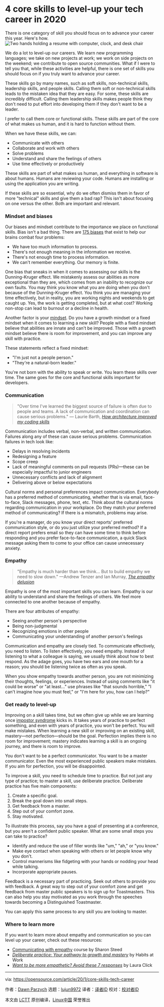 [#]: collector: (lujun9972)
[#]: translator: ( )
[#]: reviewer: ( )
[#]: publisher: ( )
[#]: url: ( )
[#]: subject: (4 core skills to level-up your tech career in 2020)
[#]: via: (https://opensource.com/article/20/1/core-skills-tech-career)
[#]: author: (Dawn Parzych https://opensource.com/users/dawnparzych)

4 core skills to level-up your tech career in 2020
======
There is one category of skill you should focus on to advance your
career this year. Here's how.
![Two hands holding a resume with computer, clock, and desk chair ][1]

We do a lot to level-up our careers. We learn new programming languages; we take on new projects at work; we work on side projects on the weekend; we contribute to open source communities. What if I were to tell you that, while these activities are helpful, there is one set of skills you should focus on if you truly want to advance your career.

These skills go by many names, such as soft skills, non-technical skills, leadership skills, and people skills. Calling them soft or non-technical skills leads to the mistaken idea that they are easy. For some, these skills are incredibly difficult. Calling them leadership skills makes people think they don't need to put effort into developing them if they don't want to be a leader.

I prefer to call them core or functional skills. These skills are part of the core of what makes us human, and it is hard to function without them.

When we have these skills, we can:

  * Communicate with others
  * Collaborate and work with others
  * Solve problems
  * Understand and share the feelings of others
  * Use time effectively or productively



These skills are part of what makes us human, and everything in software is about humans. Humans are reviewing your code. Humans are installing or using the application you are writing.

If these skills are so essential, why do we often dismiss them in favor of more "technical" skills and give them a bad rap? This isn't about focusing on one versus the other. Both are important and relevant.

### Mindset and biases

Our biases and mindset contribute to the importance we place on functional skills. Bias isn't a bad thing. There are [175 biases][2] that exist to help our brains combat four problems:

  * We have too much information to process.
  * There's not enough meaning in the information we receive.
  * There's not enough time to process information.
  * We can't remember everything. Our memory is finite.



One bias that sneaks in when it comes to assessing our skills is the Dunning-Kruger effect. We mistakenly assess our abilities as more exceptional than they are, which comes from an inability to recognize our own faults. You may think you know what you are doing when you don't because of the Dunning-Kruger effect. You think you are managing your time effectively, but in reality, you are working nights and weekends to get caught up. Yes, the work is getting completed, but at what cost? Working non-stop can lead to burnout or a decline in health.

Another factor is your [mindset][3]. Do you have a growth mindset or a fixed mindset when it comes to learning a new skill? People with a fixed mindset believe that abilities are innate and can't be improved. Those with a growth mindset believe there is room for improvement, and you can improve any skill with practice.

These statements reflect a fixed mindset:

  * "I'm just not a people person."
  * "They're a natural-born leader."



You're not born with the ability to speak or write. You learn these skills over time. The same goes for the core and functional skills important for developers.

### Communication

> "Over time I've learned the biggest source of failure is often due to people and teams. A lack of communication and coordination can cause serious problems."
>  — Laurie Barth, [_How architecture improved my coding skills_][4]

Communication includes verbal, non-verbal, and written communication. Failures along any of these can cause serious problems. Communication failures in tech look like:

  * Delays in resolving incidents
  * Redesigning a feature
  * Scope creep
  * Lack of meaningful comments on pull requests (PRs)—these can be especially impactful to junior engineers
  * Unnecessary conflicts and lack of alignment
  * Delivering above or below expectations



Cultural norms and personal preferences impact communication. Everybody has a preferred method of communicating, whether that is via email, face-to-face, Slack messages, phone, text, etc. Think about the cultural norms regarding communication in your workplace. Do they match your preferred method of communicating? If there is a mismatch, problems may arise.

If you're a manager, do you know your direct reports' preferred communication style, or do you just utilize your preferred method? If a direct report prefers email so they can have some time to think before responding and you prefer face-to-face communication, a quick Slack message asking them to come to your office can cause unnecessary anxiety.

### Empathy

> "Empathy is much harder than we think… But to build empathy we need to slow down."
>  —Andrew Tenzer and Ian Murray, [_The empathy delusion_][5]

Empathy is one of the most important skills you can learn. Empathy is our ability to understand and share the feelings of others. We feel more connected to one another because of empathy.

There are four attributes of empathy:

  * Seeing another person's perspective
  * Being non-judgmental
  * Recognizing emotions in other people
  * Communicating your understanding of another person's feelings



Communication and empathy are closely tied. To communicate effectively, you need to listen. To listen effectively, you need empathy. Instead of listening to what a colleague is saying, we usually think about how to best respond. As the adage goes, you have two ears and one mouth for a reason; you should be listening twice as often as you speak.

When you show empathy towards another person, you are not minimizing their thoughts, feelings, or experiences. Instead of using comments like "it could be worse" or "at least…" use phrases like "that sounds horrible," "I can't imagine how you must feel," or "I'm here for you, how can I help?"

### Get ready to level-up

Improving on a skill takes time, but we often give up while we are learning once [impostor syndrome][6] kicks in. It takes years of practice to perfect something, and even with years of practice, you won't be perfect. You will make mistakes. When learning a new skill or improving on an existing skill, mastery—not perfection—should be the goal. Perfection implies there is no room for improvement; mastery indicates learning a skill is an ongoing journey, and there is room to improve.

You don't want to be a perfect communicator. You want to be a master communicator. Even the most experienced public speakers make mistakes. If you aim for perfection, you will be disappointed.

To improve a skill, you need to schedule time to practice. But not just any type of practice; to master a skill, use deliberate practice. Deliberate practice has five main components:

  1. Create a specific goal.
  2. Break the goal down into small steps.
  3. Get feedback from a master.
  4. Step out of your comfort zone.
  5. Stay motivated.



To illustrate this process, say you have a goal of presenting at a conference, but you aren't a confident public speaker. What are some small steps you can take to practice?

  * Identify and reduce the use of filler words like "um," "ah," or "you know."
  * Make eye contact when speaking with others or let people know why you don't.
  * Control mannerisms like fidgeting with your hands or nodding your head while talking.
  * Incorporate appropriate pauses.



Feedback is a necessary part of practicing. Seek out others to provide you with feedback. A great way to step out of your comfort zone and get feedback from master public speakers is to sign up for Toastmasters. This can also help you stay motivated as you work through the speeches towards becoming a Distinguished Toastmaster.

You can apply this same process to any skill you are looking to master.

### Where to learn more

If you want to learn more about empathy and communication so you can level up your career, check out these resources:

  * [Communicating with empathy][7] course by Sharon Steed
  * [_Deliberate practice: Your pathway to growth and mastery_][8] by Habits at Work
  * [_Want to be more empathetic? Avoid these 7 responses_][9] by Laura Click



--------------------------------------------------------------------------------

via: https://opensource.com/article/20/1/core-skills-tech-career

作者：[Dawn Parzych][a]
选题：[lujun9972][b]
译者：[译者ID](https://github.com/译者ID)
校对：[校对者ID](https://github.com/校对者ID)

本文由 [LCTT](https://github.com/LCTT/TranslateProject) 原创编译，[Linux中国](https://linux.cn/) 荣誉推出

[a]: https://opensource.com/users/dawnparzych
[b]: https://github.com/lujun9972
[1]: https://opensource.com/sites/default/files/styles/image-full-size/public/lead-images/resume_career_document_general.png?itok=JEaFL2XI (Two hands holding a resume with computer, clock, and desk chair )
[2]: https://medium.com/better-humans/cognitive-bias-cheat-sheet-55a472476b18
[3]: https://www.penguinrandomhouse.com/books/44330/mindset-by-carol-s-dweck-phd/
[4]: https://dev.to/laurieontech/how-architecture-improved-my-coding-skills-21e
[5]: https://www.reachsolutions.co.uk/sites/default/files/2019-07/Reach%20Solutions%20The%20Empathy%20Delusion%20V2.pdf
[6]: https://en.wikipedia.org/wiki/Impostor_syndrome
[7]: https://www.lynda.com/Business-Skills-tutorials/Communicating-Empathy/534584-2.html
[8]: https://habitsatwork.com/blog/deliberate-practice
[9]: https://medium.com/@lauraclick/want-to-be-more-empathetic-avoid-these-7-responses-21bb52d5d2ad
